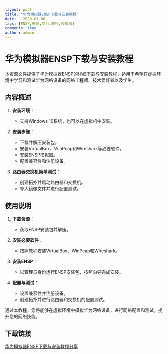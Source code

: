 ```yaml
---
layout: post
title: "华为模拟器ENSP下载与安装教程"
date:   2020-01-06
tags: [ENSP,安装,华为,教程,模拟器]
comments: true
author: admin
---
```

# 华为模拟器ENSP下载与安装教程

本资源文件提供了华为模拟器ENSP的详细下载与安装教程，适用于希望在虚拟环境中学习和测试华为网络设备的网络工程师、技术爱好者以及学生。

## 内容概述

1. **安装环境**：
   - 支持Windows 10系统，也可以在虚拟机中安装。

2. **安装步骤**：
   - 下载并解压安装包。
   - 安装VirtualBox、WinPcap和Wireshark等必要软件。
   - 安装ENSP模拟器。
   - 配置兼容性和注册设备。

3. **路由器交换机简单测试**：
   - 创建拓扑并启动路由器和交换机。
   - 导入镜像文件并进行配置测试。

## 使用说明

1. **下载资源**：
   - 获取ENSP安装包并解压。

2. **安装必要软件**：
   - 按照教程安装VirtualBox、WinPcap和Wireshark。

3. **安装ENSP**：
   - 以管理员身份运行ENSP安装包，按照向导完成安装。

4. **配置与测试**：
   - 设置兼容性并注册设备。
   - 创建拓扑并进行路由器和交换机的配置测试。

通过本教程，您将能够在虚拟环境中模拟华为网络设备，进行网络配置和测试，提升您的网络技能。

## 下载链接

[华为模拟器ENSP下载与安装教程分享](https://pan.quark.cn/s/a282c6566832)